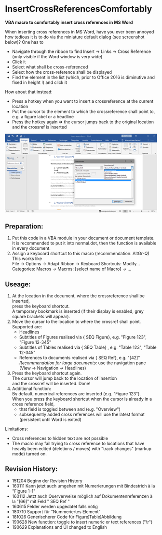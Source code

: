 # InsertCrossReferencesComfortably
**VBA macro to comfortably insert cross references in MS Word**  

When inserting cross references in MS Word, have you ever been annoyed how tedious it is to do via the miniature default dialog (see screenshot below)? One has to  
- Navigate through the ribbon to find Insert -> Links -> Cross Reference (only visible if the Word window is very wide) 
- Click it
- Select what shall be cross-referenced
- Select how the cross-reference shall be displayed
- Find the element in the list (which, prior to Office 2016 is diminutive and fixed in height !) and click it

How about that instead:
- Press a hotkey when you want to insert a crossreference at the current location
- Put the cursor to the element to which the crossreference shall point to, e.g. a figure label or a headline
- Press the hotkey again => the cursor jumps back to the original location and the crossref is inserted

  
![kdkdk](https://github.com/Traveler4/InsertCrossReferencesComfortably/blob/master/Zwischenablage01.png)

  
## Preparation:  
1) Put this code in a VBA module in your document or document template.   
   It is recommended to put it into normal.dot, then the function is available in every document.  
2) Assign a keyboard shortcut to this macro (recommendation: AltGr-Q)  
   This works like  
    File -> Options -> Adapt Ribbon -> Keyboard Shortcuts: Modify...   
    Categories: Macros -> Macros: [select name of Macro] -> ...  
## Useage:  
1) At the location in the document, where the crossreference shall be inserted,  
   press the keyboard shortcut.  
   A temporary bookmark is inserted (if their display is enabled, grey square brackets will appear).  
2) Move the cursor to the location to where the crossref shall point.  
   Supported are:  
   * Headlines  
   * Subtitles of Figures realised via { SEQ Figure}, e.g. "Figure 123", "Figure 12-345"  
   * Subtitles of Tables  realised via { SEQ Table} , e.g. "Table 123", "Table 12-345"  
   * References to documents realised via { SEQ Ref}, e.g. "[42]"  
   _Recommendation for large documents:_ use the navigation pane (View -> Navigation -> Headlines)   
3) Press the keyboard shortcut again.  
   The cursor will jump back to the location of insertion   
   and the crossref will be inserted. Done!  
4) Additional function:  
   By default, numerical references are inserted (e.g. "Figure 123").   
   When you press the keyboard shortcut when the cursor is already in a cross reference field,  
   - that field is toggled between <numerical reference> and <text reference> (e.g. "Overview")  
   - subsequently added cross references will use the latest format (persistent until Word is exited)  
  
Limitations:
  * Cross references to hidden text are not possible  
  * The macro may fail trying to cross reference to locations that have heavily been edited (deletions / moves) with "track changes" (markup mode) turned on.   

## Revision History:  
* 151204 Beginn der Revision History  
* 160111 Kann jetzt auch umgehen mit Numerierungen mit Bindestrich à la "Figure 1-1"  
* 160112 Jetzt auch Querverweise möglich auf Dokumentenreferenzen à la "[66]" mit Feld " SEQ Ref "  
* 160615 Felder werden upgedatet falls nötig  
* 180710 Support für "Nummeriertes Element"  
* 181026 Generischerer Code für Figure¦Table¦Abbildung  
* 190628 New function: toggle to insert numeric or text references ("\r")  
* 190629 Explanations and UI changed to English  
